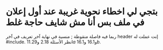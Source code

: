 بتجي لي اخطاء نحوية غريبة عند أول إعلان في ملف بس أنا مش شايف حاجة غلط
===================
ربما فيه فاصلة منقوطة ; منسية في نهاية آخر تعريف في آخر header إنت عملت له #include.
انظر الأسئلة $2.18$ و$11.29a$ و$16.1$ و$16.1b$.
